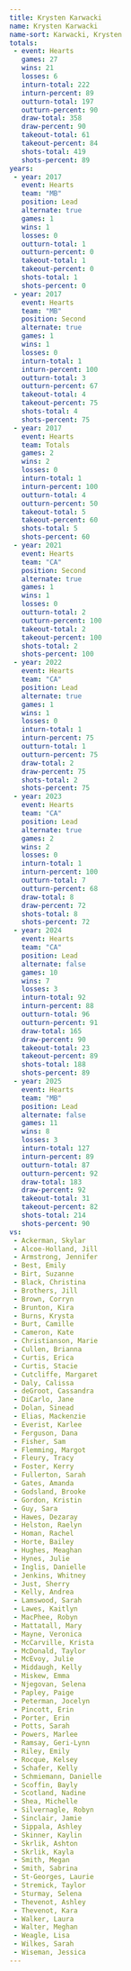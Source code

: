 ```yaml
---
title: Krysten Karwacki
name: Krysten Karwacki
name-sort: Karwacki, Krysten
totals:
 - event: Hearts
   games: 27
   wins: 21
   losses: 6
   inturn-total: 222
   inturn-percent: 89
   outturn-total: 197
   outturn-percent: 90
   draw-total: 358
   draw-percent: 90
   takeout-total: 61
   takeout-percent: 84
   shots-total: 419
   shots-percent: 89
years:
 - year: 2017
   event: Hearts
   team: "MB"
   position: Lead
   alternate: true
   games: 1
   wins: 1
   losses: 0
   outturn-total: 1
   outturn-percent: 0
   takeout-total: 1
   takeout-percent: 0
   shots-total: 1
   shots-percent: 0
 - year: 2017
   event: Hearts
   team: "MB"
   position: Second
   alternate: true
   games: 1
   wins: 1
   losses: 0
   inturn-total: 1
   inturn-percent: 100
   outturn-total: 3
   outturn-percent: 67
   takeout-total: 4
   takeout-percent: 75
   shots-total: 4
   shots-percent: 75
 - year: 2017
   event: Hearts
   team: Totals
   games: 2
   wins: 2
   losses: 0
   inturn-total: 1
   inturn-percent: 100
   outturn-total: 4
   outturn-percent: 50
   takeout-total: 5
   takeout-percent: 60
   shots-total: 5
   shots-percent: 60
 - year: 2021
   event: Hearts
   team: "CA"
   position: Second
   alternate: true
   games: 1
   wins: 1
   losses: 0
   outturn-total: 2
   outturn-percent: 100
   takeout-total: 2
   takeout-percent: 100
   shots-total: 2
   shots-percent: 100
 - year: 2022
   event: Hearts
   team: "CA"
   position: Lead
   alternate: true
   games: 1
   wins: 1
   losses: 0
   inturn-total: 1
   inturn-percent: 75
   outturn-total: 1
   outturn-percent: 75
   draw-total: 2
   draw-percent: 75
   shots-total: 2
   shots-percent: 75
 - year: 2023
   event: Hearts
   team: "CA"
   position: Lead
   alternate: true
   games: 2
   wins: 2
   losses: 0
   inturn-total: 1
   inturn-percent: 100
   outturn-total: 7
   outturn-percent: 68
   draw-total: 8
   draw-percent: 72
   shots-total: 8
   shots-percent: 72
 - year: 2024
   event: Hearts
   team: "CA"
   position: Lead
   alternate: false
   games: 10
   wins: 7
   losses: 3
   inturn-total: 92
   inturn-percent: 88
   outturn-total: 96
   outturn-percent: 91
   draw-total: 165
   draw-percent: 90
   takeout-total: 23
   takeout-percent: 89
   shots-total: 188
   shots-percent: 89
 - year: 2025
   event: Hearts
   team: "MB"
   position: Lead
   alternate: false
   games: 11
   wins: 8
   losses: 3
   inturn-total: 127
   inturn-percent: 89
   outturn-total: 87
   outturn-percent: 92
   draw-total: 183
   draw-percent: 92
   takeout-total: 31
   takeout-percent: 82
   shots-total: 214
   shots-percent: 90
vs:
 - Ackerman, Skylar
 - Alcoe-Holland, Jill
 - Armstrong, Jennifer
 - Best, Emily
 - Birt, Suzanne
 - Black, Christina
 - Brothers, Jill
 - Brown, Corryn
 - Brunton, Kira
 - Burns, Krysta
 - Burt, Camille
 - Cameron, Kate
 - Christianson, Marie
 - Cullen, Brianna
 - Curtis, Erica
 - Curtis, Stacie
 - Cutcliffe, Margaret
 - Daly, Calissa
 - deGroot, Cassandra
 - DiCarlo, Jane
 - Dolan, Sinead
 - Elias, Mackenzie
 - Everist, Karlee
 - Ferguson, Dana
 - Fisher, Sam
 - Flemming, Margot
 - Fleury, Tracy
 - Foster, Kerry
 - Fullerton, Sarah
 - Gates, Amanda
 - Godsland, Brooke
 - Gordon, Kristin
 - Guy, Sara
 - Hawes, Dezaray
 - Helston, Raelyn
 - Homan, Rachel
 - Horte, Bailey
 - Hughes, Meaghan
 - Hynes, Julie
 - Inglis, Danielle
 - Jenkins, Whitney
 - Just, Sherry
 - Kelly, Andrea
 - Lamswood, Sarah
 - Lawes, Kaitlyn
 - MacPhee, Robyn
 - Mattatall, Mary
 - Mayne, Veronica
 - McCarville, Krista
 - McDonald, Taylor
 - McEvoy, Julie
 - Middaugh, Kelly
 - Miskew, Emma
 - Njegovan, Selena
 - Papley, Paige
 - Peterman, Jocelyn
 - Pincott, Erin
 - Porter, Erin
 - Potts, Sarah
 - Powers, Marlee
 - Ramsay, Geri-Lynn
 - Riley, Emily
 - Rocque, Kelsey
 - Schafer, Kelly
 - Schmiemann, Danielle
 - Scoffin, Bayly
 - Scotland, Nadine
 - Shea, Michelle
 - Silvernagle, Robyn
 - Sinclair, Jamie
 - Sippala, Ashley
 - Skinner, Kaylin
 - Skrlik, Ashton
 - Skrlik, Kayla
 - Smith, Megan
 - Smith, Sabrina
 - St-Georges, Laurie
 - Stremick, Taylor
 - Sturmay, Selena
 - Thevenot, Ashley
 - Thevenot, Kara
 - Walker, Laura
 - Walter, Meghan
 - Weagle, Lisa
 - Wilkes, Sarah
 - Wiseman, Jessica
---
```

